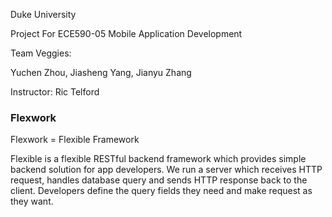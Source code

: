 Duke University

Project For ECE590-05 Mobile Application Development

Team Veggies:

Yuchen Zhou, Jiasheng Yang, Jianyu Zhang

Instructor: Ric Telford


### Flexwork ###

Flexwork = Flexible Framework

Flexible is a flexible RESTful backend framework which provides simple backend solution for app developers.
We run a server which receives HTTP request, handles database query and sends HTTP response back to the client.
Developers define the query fields they need and make request as they want.

